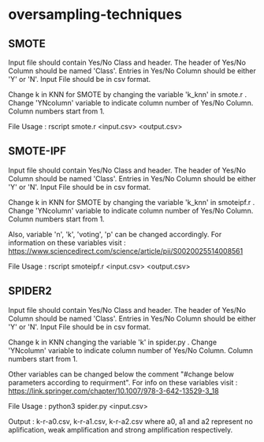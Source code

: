 # oversampling-techniques

## SMOTE
Input file should contain Yes/No Class and header. The header of Yes/No Column should be named 'Class'. Entries in Yes/No Column should be either 'Y' or 'N'. Input File should be in csv format.

Change k in KNN for SMOTE by changing the variable 'k_knn' in smote.r . Change 'YNcolumn' variable to indicate column number of Yes/No Column. Column numbers start  from 1.

File Usage : rscript smote.r <input.csv> <output.csv>


## SMOTE-IPF
Input file should contain Yes/No Class and header. The header of Yes/No Column should be named 'Class'. Entries in Yes/No Column should be either 'Y' or 'N'. Input File should be in csv format.

Change k in KNN for SMOTE by changing the variable 'k_knn' in smoteipf.r . Change 'YNcolumn' variable to indicate column number of Yes/No Column. Column numbers start  from 1.

Also, variable 'n', 'k', 'voting', 'p' can be changed accordingly. For information on these variables visit : https://www.sciencedirect.com/science/article/pii/S0020025514008561

File Usage : rscript smoteipf.r <input.csv> <output.csv>

## SPIDER2
Input file should contain Yes/No Class and header. The header of Yes/No Column should be named 'Class'. Entries in Yes/No Column should be either 'Y' or 'N'. Input File should be in csv format.

Change k in KNN changing the variable 'k' in spider.py . Change 'YNcolumn' variable to indicate column number of Yes/No Column. Column numbers start  from 1.

Other variables can be changed below the comment "#change below parameters according to requirment". For info on these variables visit : https://link.springer.com/chapter/10.1007/978-3-642-13529-3_18

File Usage : python3 spider.py <input.csv>

Output : k-r-a0.csv, k-r-a1.csv, k-r-a2.csv where a0, a1 and a2 represent no aplification, weak amplification and strong amplification respectively.
